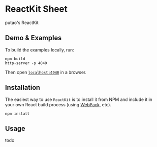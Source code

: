 ReactKit Sheet
=================

putao's ReactKit
## Demo & Examples


To build the examples locally, run:

```
npm build
http-server -p 4040
```

Then open [`localhost:4040`](http://localhost:4040) in a browser.

## Installation

The easiest way to use `ReactKit` is to install it from NPM and include it in your own React build process (using [WebPack](http://webpack.github.io), etc).

```
npm install 
```

## Usage
todo